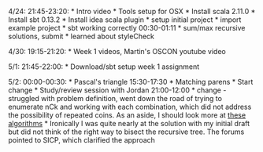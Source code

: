 4/24: 
21:45-23:20:
	* Intro video
	* Tools setup for OSX
	* Install scala 2.11.0
	* Install sbt 0.13.2
	* Install idea scala plugin
	* setup initial project
	* import example project
	* sbt working correctly
00:30-01:11
	* sum/max recursive solutions, submit
	* learned about styleCheck

4/30:
19:15-21:20:
	* Week 1 videos, Martin's OSCON youtube video

5/1:
21:45-22:00:
	* Download/sbt setup week 1 assignment

5/2:
00:00-00:30:
	* Pascal's triangle
15:30-17:30
	* Matching parens
	* Start change
	* Study/review session with Jordan
21:00-12:00
	* change - struggled with problem definition, went down the road of trying to enumerate nCk and working with each combination, which did not address the possibility of repeated coins. As an aside, I should look more at [these algorithms](http://stackoverflow.com/questions/127704/algorithm-to-return-all-combinations-of-k-elements-from-n)
	* Ironically I was quite nearly at the solution with my initial draft but did not think of the right way to bisect the recursive tree.  The forums pointed to SICP, which clarified the approach